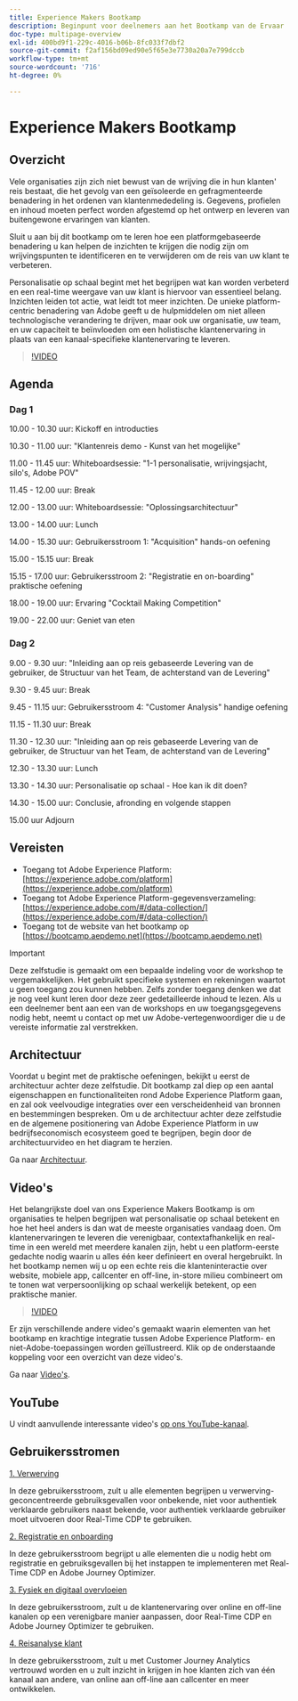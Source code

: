 ```yaml
---
title: Experience Makers Bootkamp
description: Beginpunt voor deelnemers aan het Bootkamp van de Ervaar
doc-type: multipage-overview
exl-id: 400bd9f1-229c-4016-b06b-8fc033f7dbf2
source-git-commit: f2af156bd09ed90e5f65e3e7730a20a7e799dccb
workflow-type: tm+mt
source-wordcount: '716'
ht-degree: 0%

---
```


# Experience Makers Bootkamp

## Overzicht

Vele organisaties zijn zich niet bewust van de wrijving die in hun klanten&#39; reis bestaat, die het gevolg van een geïsoleerde en gefragmenteerde benadering in het ordenen van klantenmededeling is. Gegevens, profielen en inhoud moeten perfect worden afgestemd op het ontwerp en leveren van buitengewone ervaringen van klanten.

Sluit u aan bij dit bootkamp om te leren hoe een platformgebaseerde benadering u kan helpen de inzichten te krijgen die nodig zijn om wrijvingspunten te identificeren en te verwijderen om de reis van uw klant te verbeteren.

Personalisatie op schaal begint met het begrijpen wat kan worden verbeterd en een real-time weergave van uw klant is hiervoor van essentieel belang. Inzichten leiden tot actie, wat leidt tot meer inzichten. De unieke platform-centric benadering van Adobe geeft u de hulpmiddelen om niet alleen technologische verandering te drijven, maar ook uw organisatie, uw team, en uw capaciteit te beïnvloeden om een holistische klantenervaring in plaats van een kanaal-specifieke klantenervaring te leveren.

>[!VIDEO](https://video.tv.adobe.com/v/344962?quality=12&enable=on)

## Agenda

### Dag 1

10.00 - 10.30 uur: Kickoff en introducties

10.30 - 11.00 uur: &quot;Klantenreis demo - Kunst van het mogelijke&quot;

11.00 - 11.45 uur: Whiteboardsessie: &quot;1-1 personalisatie, wrijvingsjacht, silo&#39;s, Adobe POV&quot;

11.45 - 12.00 uur: Break

12.00 - 13.00 uur: Whiteboardsessie: &quot;Oplossingsarchitectuur&quot;

13.00 - 14.00 uur: Lunch

14.00 - 15.30 uur: Gebruikersstroom 1: &quot;Acquisition&quot; hands-on oefening

15.00 - 15.15 uur: Break

15.15 - 17.00 uur: Gebruikersstroom 2: &quot;Registratie en on-boarding&quot; praktische oefening

18.00 - 19.00 uur: Ervaring &quot;Cocktail Making Competition&quot;

19.00 - 22.00 uur: Geniet van eten

### Dag 2

9.00 - 9.30 uur: &quot;Inleiding aan op reis gebaseerde Levering van de gebruiker, de Structuur van het Team, de achterstand van de Levering&quot;

9.30 - 9.45 uur: Break

9.45 - 11.15 uur: Gebruikersstroom 4: &quot;Customer Analysis&quot; handige oefening

11.15 - 11.30 uur: Break

11.30 - 12.30 uur: &quot;Inleiding aan op reis gebaseerde Levering van de gebruiker, de Structuur van het Team, de achterstand van de Levering&quot;

12.30 - 13.30 uur: Lunch

13.30 - 14.30 uur: Personalisatie op schaal - Hoe kan ik dit doen?

14.30 - 15.00 uur: Conclusie, afronding en volgende stappen

15.00 uur Adjourn

## Vereisten

- Toegang tot Adobe Experience Platform: [https://experience.adobe.com/platform](https://experience.adobe.com/platform)
- Toegang tot Adobe Experience Platform-gegevensverzameling: [https://experience.adobe.com/#/data-collection/](https://experience.adobe.com/#/data-collection/)
- Toegang tot de website van het bootkamp op [https://bootcamp.aepdemo.net](https://bootcamp.aepdemo.net)

>[!IMPORTANT]
>
>Deze zelfstudie is gemaakt om een bepaalde indeling voor de workshop te vergemakkelijken. Het gebruikt specifieke systemen en rekeningen waartot u geen toegang zou kunnen hebben. Zelfs zonder toegang denken we dat je nog veel kunt leren door deze zeer gedetailleerde inhoud te lezen. Als u een deelnemer bent aan een van de workshops en uw toegangsgegevens nodig hebt, neemt u contact op met uw Adobe-vertegenwoordiger die u de vereiste informatie zal verstrekken.

## Architectuur

Voordat u begint met de praktische oefeningen, bekijkt u eerst de architectuur achter deze zelfstudie. Dit bootkamp zal diep op een aantal eigenschappen en functionaliteiten rond Adobe Experience Platform gaan, en zal ook veelvoudige integraties over een verscheidenheid van bronnen en bestemmingen bespreken. Om u de architectuur achter deze zelfstudie en de algemene positionering van Adobe Experience Platform in uw bedrijfseconomisch ecosysteem goed te begrijpen, begin door de architectuurvideo en het diagram te herzien.

Ga naar [Architectuur](https://experienceleague.adobe.com/docs/platform-learn/comprehensive-technical-tutorial-v22/architecture.html?lang=en).

## Video&#39;s

Het belangrijkste doel van ons Experience Makers Bootkamp is om organisaties te helpen begrijpen wat personalisatie op schaal betekent en hoe het heel anders is dan wat de meeste organisaties vandaag doen. Om klantenervaringen te leveren die verenigbaar, contextafhankelijk en real-time in een wereld met meerdere kanalen zijn, hebt u een platform-eerste gedachte nodig waarin u alles één keer definieert en overal hergebruikt. In het bootkamp nemen wij u op een echte reis die klanteninteractie over website, mobiele app, callcenter en off-line, in-store milieu combineert om te tonen wat verpersoonlijking op schaal werkelijk betekent, op een praktische manier.

>[!VIDEO](https://video.tv.adobe.com/v/345446?quality=12&enable=on)

Er zijn verschillende andere video&#39;s gemaakt waarin elementen van het bootkamp en krachtige integratie tussen Adobe Experience Platform- en niet-Adobe-toepassingen worden geïllustreerd. Klik op de onderstaande koppeling voor een overzicht van deze video&#39;s.

Ga naar [Video&#39;s](https://experienceleague.adobe.com/docs/platform-learn/comprehensive-technical-tutorial-v22/videos.html?lang=en).

## YouTube

U vindt aanvullende interessante video&#39;s [op ons YouTube-kanaal](https://www.youtube.com/channel/UCUKG2dkZ9pYuZUPebQ21jUw).

## Gebruikersstromen

[1. Verwerving](./uc/uc1/uc1.md)

In deze gebruikersstroom, zult u alle elementen begrijpen u verwerving-geconcentreerde gebruiksgevallen voor onbekende, niet voor authentiek verklaarde gebruikers naast bekende, voor authentiek verklaarde gebruiker moet uitvoeren door Real-Time CDP te gebruiken.

[2. Registratie en onboarding](./uc/uc2/uc2.md)

In deze gebruikersstroom begrijpt u alle elementen die u nodig hebt om registratie en gebruiksgevallen bij het instappen te implementeren met Real-Time CDP en Adobe Journey Optimizer.

[3. Fysiek en digitaal overvloeien](./uc/uc3/uc3.md)

In deze gebruikersstroom, zult u de klantenervaring over online en off-line kanalen op een verenigbare manier aanpassen, door Real-Time CDP en Adobe Journey Optimizer te gebruiken.

[4. Reisanalyse klant](./uc/uc4/uc4.md)

In deze gebruikersstroom, zult u met Customer Journey Analytics vertrouwd worden en u zult inzicht in krijgen in hoe klanten zich van één kanaal aan andere, van online aan off-line aan callcenter en meer ontwikkelen.
